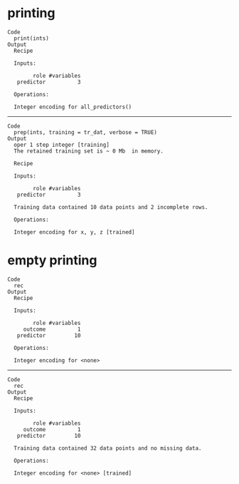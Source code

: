 # printing

    Code
      print(ints)
    Output
      Recipe
      
      Inputs:
      
            role #variables
       predictor          3
      
      Operations:
      
      Integer encoding for all_predictors()

---

    Code
      prep(ints, training = tr_dat, verbose = TRUE)
    Output
      oper 1 step integer [training] 
      The retained training set is ~ 0 Mb  in memory.
      
      Recipe
      
      Inputs:
      
            role #variables
       predictor          3
      
      Training data contained 10 data points and 2 incomplete rows. 
      
      Operations:
      
      Integer encoding for x, y, z [trained]

# empty printing

    Code
      rec
    Output
      Recipe
      
      Inputs:
      
            role #variables
         outcome          1
       predictor         10
      
      Operations:
      
      Integer encoding for <none>

---

    Code
      rec
    Output
      Recipe
      
      Inputs:
      
            role #variables
         outcome          1
       predictor         10
      
      Training data contained 32 data points and no missing data.
      
      Operations:
      
      Integer encoding for <none> [trained]

